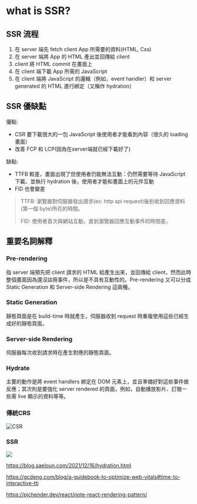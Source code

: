 # what is SSR?

## SSR 流程
1. 在 server 端先 fetch client App 所需要的資料(HTML, Css)
2. 在 server 端將 App 的 HTML 產出並回傳給 client
3. client 將 HTML commit 在畫面上
4. 在 client 端下載 App 所需的 JavaScript
5. 在 client 端將 JavaScript 的邏輯（例如，event handler）和 server generated 的 HTML 進行綁定（又稱作 hydration）

## SSR 優缺點
優點:
- CSR 要下載很大的一包 JavaScript 後使用者才能看到內容（很久的 loading 畫面）
- 改善 FCP 和 LCP(因為在server端就已經下載好了)

缺點:
- TTFB 較差，畫面出現了但使用者仍能無法互動：仍然需要等待 JavaScript 下載、並執行 hydration 後，使用者才能和畫面上的元件互動
- FID 也會變差

> TTFB: 瀏覽器對伺服器發出請求(ex: http api request)後到收到回應資料(第一個 byte)所花的時間。
> 
> FID: 使用者首次與網站互動，直到瀏覽器回應互動事件的時間差。

## 重要名詞解釋
### Pre-rendering
指 server 端預先把 client 請求的 HTML 給產生出來，並回傳給 client，然而此時整個畫面因為還沒註冊事件，所以是不具有互動性的。Pre-rendering 又可以分成 Static Generation 和 Server-side Rendering 這兩種。

### Static Generation
靜態頁面是在 build-time 時就產生，伺服器收到 request 時重複使用這些已經生成好的靜態頁面。

### Server-side Rendering
伺服器每次收到請求時在產生對應的靜態頁面。

### Hydrate
主要的動作是將 event handlers 綁定在 DOM 元素上，並且準備好對這些事件做反應；其次則是要強化 server rendered 的頁面，例如，自動播放影片、訂閱一些需 live 顯示的資料等等。

### 傳統CRS
![CSR](https://i.imgur.com/oMejdMx.png)

### SSR
![](https://i.imgur.com/KPGG3ti.png)

https://blog.saeloun.com/2021/12/16/hydration.html

https://gcdeng.com/blog/a-guidebook-to-optimize-web-vitals#time-to-interactive-tti

https://pjchender.dev/react/note-react-rendering-pattern/





